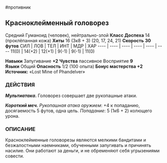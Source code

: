 #противник 
## Красноклейменный головорез

Средний Гуманоид (человек), нейтрально-злой
**Класс Доспеха** 14 (проклёпанная кожа)
**Хиты** 16 (3к8 + 3) (20, 17, 24, 21)
**Скорость** **30 футов**
СИЛ | ЛОВ | ТЕЛ | ИНТ | МДР | ХАР
---- | ---- | ---- | ---- | ---- | ----
11(0) | 14(+2) | 12(+1) | 9(-1) | 9(-1) | 11(0)

**Навыки** Запугивание **+2**
**Чувства** пассивное Восприятие **9**
**Языки** Общий
**Опасность** 1/2 (100 опыта)
**Бонус мастерства +2**
**Источник:** «Lost Mine of Phandelver»

### ДЕЙСТВИЯ

**_Мультиатака_.** Головорез совершает две рукопашные атаки.

_**Короткий меч.** Рукопашная атака оружием_: +4 к попаданию, досягаемость 5 футов, одна цель. _Попадание_: 5 (1к6 + 2) колющего урона.

### ОПИСАНИЕ

Красноклейменные головорезы являются мелкими бандитами и безжалостными наемниками, обученными запугивать и причинять насилие. Они работают за деньги, и не обременяют себя угрызениями совести.